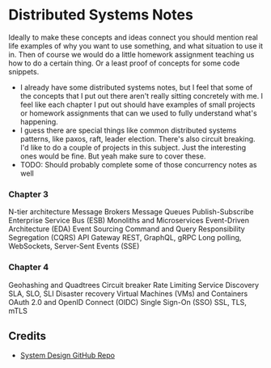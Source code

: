 # Distributed Systems Notes 
Ideally to make these concepts and ideas connect you should mention real life examples of why you want to use something, and what situation to use it in. Then of course we would do a little homework assignment teaching us how to do a certain thing. Or a least proof of concepts for some code snippets. 
- I already have some distributed systems notes, but I feel that some of the concepts that I put out there aren't really sitting concretely with me. I feel like each chapter I put out should have examples of small projects or homework assignments that can we used to fully understand what's happening.
- I guess there are special things like common distributed systems patterns, like paxos, raft, leader election. There's also circuit breaking. I'd like to do a couple of projects in this subject. Just the interesting ones would be fine. But yeah make sure to cover these. 
- TODO: Should probably complete some of those concurrency notes as well


### Chapter 3
N-tier architecture
Message Brokers
Message Queues
Publish-Subscribe
Enterprise Service Bus (ESB)
Monoliths and Microservices
Event-Driven Architecture (EDA)
Event Sourcing
Command and Query Responsibility Segregation (CQRS)
API Gateway
REST, GraphQL, gRPC
Long polling, WebSockets, Server-Sent Events (SSE)

### Chapter 4
Geohashing and Quadtrees
Circuit breaker
Rate Limiting
Service Discovery
SLA, SLO, SLI
Disaster recovery
Virtual Machines (VMs) and Containers
OAuth 2.0 and OpenID Connect (OIDC)
Single Sign-On (SSO)
SSL, TLS, mTLS


## Credits 
- [System Design GitHub Repo](https://github.com/karanpratapsingh/system-design)